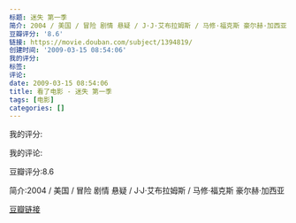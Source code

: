 ```yaml
---
标题: 迷失 第一季
简介: 2004 / 美国 / 冒险 剧情 悬疑 / J·J·艾布拉姆斯 / 马修·福克斯 豪尔赫·加西亚
豆瓣评分: '8.6'
链接: https://movie.douban.com/subject/1394819/
创建时间: '2009-03-15 08:54:06'
我的评分:
标签:
评论:
date: 2009-03-15 08:54:06
title: 看了电影 - 迷失 第一季
tags: [电影]
categories: []
---
```


我的评分:

我的评论:

豆瓣评分:8.6

简介:2004 / 美国 / 冒险 剧情 悬疑 / J·J·艾布拉姆斯 / 马修·福克斯 豪尔赫·加西亚

[豆瓣链接](https://movie.douban.com/subject/1394819/)

